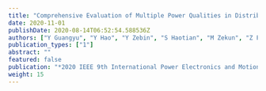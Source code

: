 ```yaml
---
title: "Comprehensive Evaluation of Multiple Power Qualities in Distributed Network Based on AHP and Optimal Membership"
date: 2020-11-01
publishDate: 2020-08-14T06:52:54.588536Z
authors: ["Y Guangyu", "Y Hao", "Y Zebin", "S Haotian", "M Zekun", "Z Fang", "Z Chengzhi"]
publication_types: ["1"]
abstract: ""
featured: false
publication: "*2020 IEEE 9th International Power Electronics and Motion Control Conference (IPEMC2020-ECCE Asia)*"
weight: 15
---
```


